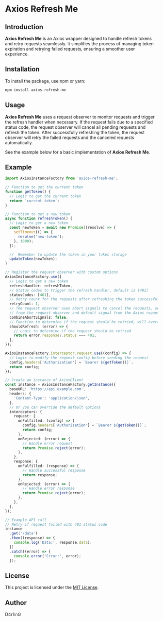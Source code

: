 # Axios Refresh Me

## Introduction

**Axios Refresh Me** is an Axios wrapper designed to handle refresh tokens and retry requests seamlessly. It simplifies the process of managing token expiration and retrying failed requests, ensuring a smoother user experience.

## Installation

To install the package, use npm or yarn:

```sh
npm install axios-refresh-me
```

## Usage

**Axios Refresh Me** uses a request observer to monitor requests and trigger the refresh handler when necessary. If the request fails due to a specified status code, the request observer will cancel all pending requests and refresh the token. After successfully refreshing the token, the request observer will retry the failed requests and the canceled requests automatically.

See the example below for a basic implementation of **Axios Refresh Me**.

## Example

```ts
import AxiosInstanceFactory from 'axios-refresh-me';

// Function to get the current token
function getToken() {
  // Logic to get the current token
  return 'current-token';
}

// Function to get a new token
async function refreshToken() {
  // Logic to get a new token
  const newToken = await new Promise((resolve) => {
    setTimeout(() => {
      resolve('new-token');
    }, 1000);
  });

  //  Remember to update the token in your token storage
  updateToken(newToken);
}

// Register the request observer with custom options
AxiosInstanceFactory.use({
  // Logic to get a new token
  refreshHandler: refreshToken,
  // Status codes to trigger the refresh handler, default is [401]
  statusCodes: [401],
  // Retry count for the requests after refreshing the token successfully, default is 1
  retryCount: 1,
  // The request observer uses abort signals to cancel the requests, set this option to true to combine the abort signals
  // from the request observer and default signal from the Axios request, default is false
  combineAbortSignals: false,
  // Function to determine if the request should be retried, will override the statusCodes option, default is undefined
  shouldRefresh: (error) => {
    // Logic to determine if the request should be retried
    return error.response?.status === 401;
  },
});

AxiosInstanceFactory.interceptor.request.use((config) => {
  // Logic to modify the request config before sending the request
  config.headers['Authorization'] = `Bearer ${getToken()}`;
  return config;
});

// Create an instance of AxiosClient
const instance = AxiosInstanceFactory.getInstance({
  baseURL: 'https://api.example.com',
  headers: {
    'Content-Type': 'application/json',
  },
  // Or you can override the default options
  interceptors: {
    request: {
      onFulfilled: (config) => {
        config.headers['Authorization'] = `Bearer ${getToken()}`;
        return config;
      },
      onRejected: (error) => {
        // Handle error request
        return Promise.reject(error);
      },
    },
    response: {
      onFulfilled: (response) => {
        // Handle successful response
        return response;
      },
      onRejected: (error) => {
        // Handle error response
        return Promise.reject(error);
      },
    },
  },
});

// Example API call
// Retry if request failed with 401 status code
instance
  .get('/data')
  .then((response) => {
    console.log('Data:', response.data);
  })
  .catch((error) => {
    console.error('Error:', error);
  });
```

## License

This project is licensed under the [MIT License](./LICENSE.md).

## Author

D4r1inG
